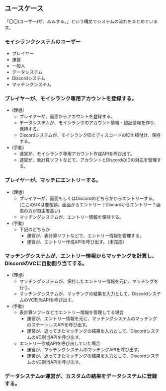 ## ユースケース

「〇〇(ユーザー)が、△△する。」という構文でシステムの流れをまとめています。

### モイシランクシステムのユーザー
  * プレイヤー
  * 運営
  * 一般人
  * データシステム
  * Discordシステム
  * マッチングシステム

### プレイヤーが、モイシランク専用アカウントを登録する。


* (理想)
    * プレイヤーが、画面からアカウントを登録する。
    * データシステムが、モイシランクのアカウント情報・認証情報を作り、保持する。 
    * Discordシステムが、モイシランクIDとディスコードのIDを紐付け、保持する。
* (手動)
    * 運営が、モイシランク専用アカウント作成APIを呼び出す。
    * 運営が、表計算ソフトなどで、アカウントとDiscordのIDの対応を管理する。

### プレイヤーが、マッチにエントリーする。
* (理想)
    * プレイヤーが、画面もしくはDiscordのどちらかからエントリーする。(ここのUXは要相談。画面からエントリー？Discordからエントリー？画面の方が自由度高い)
    * マッチングシステムが、エントリー情報を保持する。
* (手動)
    * 下記のどちらか
        * 運営が、表計算ソフトなどで、エントリー情報を管理する。
        * 運営が、エントリー作成APIを呼び出す。（未完成）

### マッチングシステムが、エントリー情報からマッチングを計算し、DiscordのVCに自動割り当てする。

* (理想)
    * マッチングシステムが、保持したエントリー情報を元に、マッチングを行う。
    * マッチングシステムが、マッチングの結果を入力として、DiscordシステムのVC割当APIを呼び出す。
* (手動)
    * 表計算ソフトなどでエントリー情報を管理してる場合
        * 運営が、エントリー情報を元に、マッチングシステムのマッチングのステートレスAPIを呼び出す。
        * 運営が、返ってきたマッチングの結果を入力として、DiscordシステムのVC割当APIを呼び出す。
    * エントリー作成APIを呼び出していた場合
        * 運営が、マッチングシステムのマッチングAPIを呼び出す。
        * 運営が、返ってきたマッチングの結果を入力として、DiscordシステムのVC割当APIを呼び出す。

### データシステムor運営が、カスタムの結果をデータシステムに登録する。
